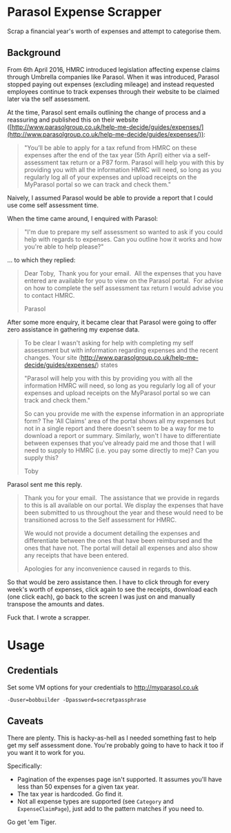 # Parasol Expense Scrapper

Scrap a financial year's worth of expenses and attempt to categorise them.

## Background

From 6th April 2016, HMRC introduced legislation affecting expense claims through Umbrella companies like Parasol. When it was introduced, Parasol stopped paying out expenses (excluding mileage) and instead requested employees continue to track expenses through their website to be claimed later via the self assessment.

At the time, Parasol sent emails outlining the change of process and a reassuring and published this on their website ([http://www.parasolgroup.co.uk/help-me-decide/guides/expenses/](http://www.parasolgroup.co.uk/help-me-decide/guides/expenses/)):

> "You’ll be able to apply for a tax refund from HMRC on these expenses after the end of the tax year (5th April) either via a self-assessment tax return or a P87 form. Parasol will help you with this by providing you with all the information HMRC will need, so long as you regularly log all of your expenses and upload receipts on the MyParasol portal so we can track and check them."

Naively, I assumed Parasol would be able to provide a report that I could use come self assessment time.

When the time came around, I enquired with Parasol:

> "I'm due to prepare my self assessment so wanted to ask if you could help with regards to expenses. Can you outline how it works and how you're able to help please?"

... to which they replied:

> Dear Toby,﻿
>  ﻿
> Thank you for your email.﻿
>   ﻿
> All the expenses that you have entered are available for you to view on the Parasol portal. 
>﻿
> For advise on how to complete the self assessment tax return I would advise you to contact HMRC. 
>
> Parasol

After some more enquiry, it became clear that Parasol were going to offer zero assistance in gathering my expense data.

> To be clear I wasn't asking for help with completing my self assessment but with information regarding expenses and the recent changes. Your site (http://www.parasolgroup.co.uk/help-me-decide/guides/expenses/) states
>
> "Parasol will help you with this by providing you with all the information HMRC will need, so long as you regularly log all of your expenses and upload receipts on the MyParasol portal so we can track and check them."
> 
> So can you provide me with the expense information in an appropriate form? The 'All Claims' area of the portal shows all my expenses but not in a single report and there doesn't seem to be a way for me to download a report or summary. Similarly, won't I have to differentiate between expenses that you've already paid me and those that I will need to supply to HMRC (i.e. you pay some directly to me)? Can you supply this?   
>
> Toby

Parasol sent me this reply.

> Thank you for your email.
>  ﻿
> The assistance that we provide in regards to this is all available on our portal. We display the expenses that have been submitted to us throughout the year and these would need to be transitioned across to the Self assessment for HMRC.
>
> We would not provide a document detailing the expenses and differentiate between the ones that have been reimbursed and the ones that have not. The portal will detail all expenses and also show any receipts that have been entered. 
>
> Apologies for any inconvenience caused in regards to this.
  
So that would be zero assistance then. I have to click through for every week's worth of expenses, click again to see the receipts, download each (one click each), go back to the screen I was just on and manually transpose the amounts and dates. 

Fuck that. I wrote a scrapper.﻿ 

# Usage

## Credentials

Set some VM options for your credentials to http://myparasol.co.uk

```
-Duser=bobbuilder -Dpassword=secretpassphrase
```

## Caveats

There are plenty. This is hacky-as-hell as I needed something fast to help get my self assessment done. You're probably going to have to hack it too if you want it to work for you.

Specifically:

* Pagination of the expenses page isn't supported. It assumes you'll have less than 50 expenses for a given tax year.
* The tax year is hardcoded. Go find it.
* Not all expense types are supported (see `Category` and `ExpenseClaimPage`), just add to the pattern matches if you need to.

Go get 'em Tiger.